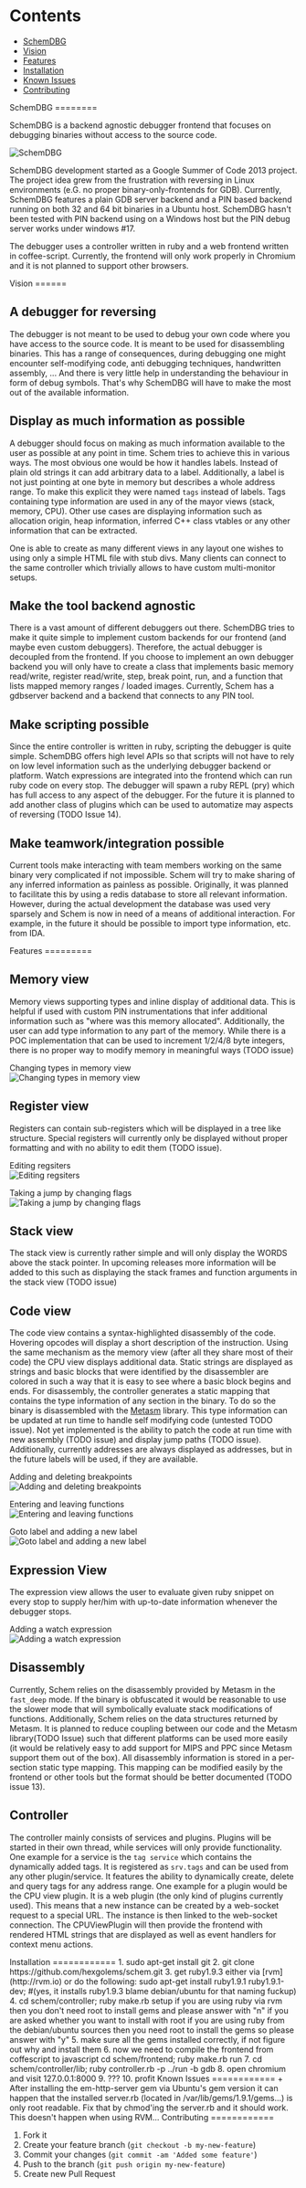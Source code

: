 Contents
========
+ [SchemDBG](#schem)
+ [Vision](#vision)
+ [Features](#features)
+ [Installation](#installation)
+ [Known Issues](#issues)
+ [Contributing](#contributing)

<a name="schem"/>
SchemDBG
========

SchemDBG is a backend agnostic debugger frontend that focuses on debugging
binaries without access to the source code.

![SchemDBG](http://hexgolems.github.io/schem/screenshots/v0.2/Schem_v0.2.png)

SchemDBG development started as a Google Summer of Code 2013 project. The
project idea grew from the frustration with reversing in Linux environments (e.G. no
proper binary-only-frontends for GDB). Currently, SchemDBG features a plain GDB
server backend and a PIN based backend running on both 32 and 64 bit binaries
in a Ubuntu host. SchemDBG hasn't been tested with PIN backend using on a
Windows host but the PIN debug server works under windows #17.

The debugger uses a controller written in ruby and a web frontend written in
coffee-script. Currently, the frontend will only work properly in Chromium and
it is not planned to support other browsers.

<a name="vision"/>
Vision
======

A debugger for reversing
------------------------
The debugger is not meant to be used to debug your own code where you have
access to the source code. It is meant to be used for disassembling binaries.
This has a range of consequences, during debugging one might encounter
self-modifying code, anti debugging techniques, handwritten assembly, ... And
there is very little help in understanding the behaviour in form of debug
symbols. That's why SchemDBG will have to make the most out of the available
information.

Display as much information as possible
---------------------------------------
A debugger should focus on making as much information available to the user as
possible at any point in time. Schem tries to achieve this in various ways. The most
obvious one would be how it handles labels. Instead of plain old strings it can
add arbitrary data to a label. Additionally, a label is not just pointing at one
byte in memory but describes a whole address range. To make this explicit they
were named `tags` instead of labels. Tags containing type information are
used in any of the mayor views (stack, memory, CPU). Other use cases are
displaying information such as allocation origin, heap information, inferred
C++ class vtables or any other information that can be extracted.

One is able to create as many different views in any layout one wishes to
using only a simple HTML file with stub divs. Many clients can connect to the
same controller which trivially allows to have custom multi-monitor setups.

Make the tool backend agnostic
------------------------------
There is a vast amount of different debuggers out there. SchemDBG tries to make
it quite simple to implement custom backends for our frontend (and maybe even
custom debuggers). Therefore, the actual debugger is decoupled from the
frontend. If you choose to implement an own debugger backend you will only have
to create a class that implements basic memory read/write, register
read/write, step, break point, run, and a function that lists mapped memory
ranges / loaded images. Currently, Schem has a gdbserver backend and a backend
that connects to any PIN tool.

Make scripting possible
-----------------------
Since the entire controller is written in ruby, scripting the debugger is quite
simple. SchemDBG offers high level APIs so that scripts will not
have to rely on low level information such as the underlying debugger backend
or platform. Watch expressions are integrated into the frontend which can run
ruby code on every stop. The debugger will spawn a ruby REPL (pry) which has full
access to any aspect of the debugger. For the future it is planned to add
another class of plugins which can be used to automatize may aspects of
reversing (TODO Issue 14).

Make teamwork/integration possible
----------------------
Current tools make interacting with team members working on the same binary
very complicated if not impossible. Schem will try to make sharing of any inferred
information as painless as possible. Originally, it was planned to facilitate this by
using a redis database to store all relevant information. However, during the
actual development the database was used very sparsely and Schem is now in need
of a means of additional interaction. For example, in the future it should be
possible to import type information, etc. from IDA.


<a name="features"/>
Features
=========

Memory view
------------
Memory views supporting types and inline display of additional data. This is
helpful if used with custom PIN instrumentations that infer additional
information such as "where was this memory allocated". Additionally, the user
can add type information to any part of the memory. While there is a POC
implementation that can be used to increment 1/2/4/8 byte integers, there is no
proper way to modify memory in meaningful ways (TODO issue)

Changing types in memory view <br>
![Changing types in memory view](http://hexgolems.github.io/schem/gifs/v0.2/memtypes.gif)

Register view
--------------
Registers can contain sub-registers which will be displayed in a tree like
structure. Special registers will currently only be displayed without
proper formatting and with no ability to edit them (TODO issue).

Editing regsiters <br>
![Editing regsiters](http://hexgolems.github.io/schem/gifs/v0.2/register.gif)

Taking a jump by changing flags <br>
![Taking a jump by changing flags](http://hexgolems.github.io/schem/gifs/v0.2/regtoggle.gif)

Stack view
-----------
The stack view is currently rather simple and will only display the WORDS above
the stack pointer. In upcoming releases more information will be added to this
such as displaying the stack frames and function arguments in the stack view
(TODO issue)

Code view
----------
The code view contains a syntax-highlighted disassembly of the code. Hovering opcodes
will display a short description of the instruction. Using the same mechanism as
the memory view (after all they share most of their code) the CPU view displays
additional data. Static strings are displayed as strings and basic blocks that
were identified by the disassembler are colored in such a way that it is easy
to see where a basic block begins and ends.
For disassembly, the controller generates a static mapping that contains the type
information of any section in the binary. To do so the binary is disassembled
with the [Metasm](https://github.com/jjyg/metasm) library. This type
information can be updated at run time to handle self modifying code (untested
TODO issue). Not yet implemented is the ability to patch the code at run time
with new assembly (TODO issue) and display jump paths (TODO issue).
Additionally, currently addresses are always displayed as addresses,
but in the future labels will be used, if they are available.

Adding and deleting breakpoints <br>
![Adding and deleting breakpoints](http://hexgolems.github.io/schem/gifs/v0.2/breakpoint.gif)

Entering and leaving functions <br>
![Entering and leaving functions](http://hexgolems.github.io/schem/gifs/v0.2/enterleave.gif)

Goto label and adding a new label <br>
![Goto label and adding a new label](http://hexgolems.github.io/schem/gifs/v0.2/label.gif)

Expression View
----------------
The expression view allows the user to evaluate given ruby snippet on every
stop to supply her/him with up-to-date information whenever the debugger stops.

Adding a watch expression <br>
![Adding a watch expression](http://hexgolems.github.io/schem/gifs/v0.2/watchexp.gif)

Disassembly
------------
Currently, Schem relies on the disassembly provided by Metasm in the
`fast_deep` mode. If the binary is obfuscated it would be reasonable to use the
slower mode that will symbolically evaluate stack modifications of functions.
Additionally, Schem relies on the data structures returned by Metasm. It is
planned to reduce coupling between our code and the Metasm library(TODO Issue)
such that different platforms can be used more easily (it would be relatively
easy to add support for MIPS and PPC since Metasm support them out of the
box). All disassembly information is stored in a per-section static type
mapping. This mapping can be modified easily by the frontend or other tools but
the format should be better documented (TODO issue 13).

Controller
-----------
The controller mainly consists of services and plugins. Plugins will be
started in their own thread, while services will only provide functionality.
One example for a service is the `tag service` which contains the dynamically added
tags. It is registered as `srv.tags` and can be used from any other
plugin/service. It features the ability to dynamically create, delete and query
tags for any address range. One example for a plugin would be the CPU view
plugin. It is a web plugin (the only kind of plugins currently used). This means
that a new instance can be created by a web-socket request to a special URL. The
instance is then linked to the web-socket connection. The CPUViewPlugin will
then provide the frontend with rendered HTML strings that are displayed as well
as event handlers for context menu actions.


<a name="installation"/>
Installation
============
1. sudo apt-get install git
2. git clone https://github.com/hexgolems/schem.git
3. get ruby1.9.3
	either via [rvm](http://rvm.io) or do the following:
	sudo apt-get install ruby1.9.1 ruby1.9.1-dev; #(yes, it installs ruby1.9.3 blame debian/ubuntu for that naming fuckup)
4. cd schem/controller; ruby make.rb setup
	if you are using ruby via rvm then you don't need root to install gems and please answer with "n" if you are asked whether you want to install with root
	if you are using ruby from the debian/ubuntu sources then you need root to install the gems so please answer with "y"
5. make sure all the gems installed correctly, if not figure out why and install them
6. now we need to compile the frontend from coffescript to javascript
	cd schem/frontend; ruby make.rb run
7. cd schem/controller/lib; ruby controller.rb -p ../run -b gdb
8. open chromium and visit 127.0.0.1:8000
9. ???
10. profit


<a name="issues"/>
Known Issues
============
+ After installing the em-http-server gem via Ubuntu's gem version it can happen that the installed server.rb (located in /var/lib/gems/1.9.1/gems...) is only root readable. Fix that by chmod'ing the server.rb and it should work. This doesn't happen when using RVM...

<a name="contributing"/>
Contributing
============

1. Fork it
2. Create your feature branch (`git checkout -b my-new-feature`)
3. Commit your changes (`git commit -am 'Added some feature'`)
4. Push to the branch (`git push origin my-new-feature`)
5. Create new Pull Request
